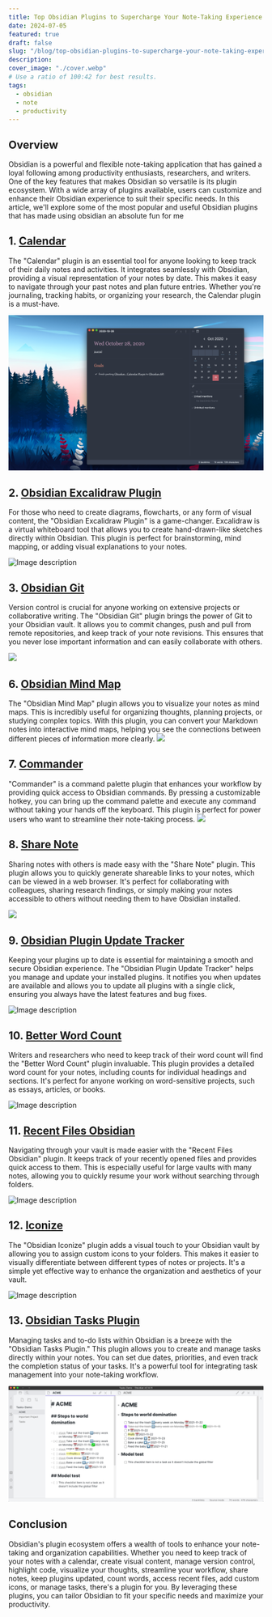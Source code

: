 ```yaml
---
title: Top Obsidian Plugins to Supercharge Your Note-Taking Experience
date: 2024-07-05
featured: true
draft: false
slug: "/blog/top-obsidian-plugins-to-supercharge-your-note-taking-experience/"
description:
cover_image: "./cover.webp"
# Use a ratio of 100:42 for best results.
tags:
  - obsidian
  - note
  - productivity
---
```


## Overview

Obsidian is a powerful and flexible note-taking application that has gained a loyal following among productivity enthusiasts, researchers, and writers. One of the key features that makes Obsidian so versatile is its plugin ecosystem. With a wide array of plugins available, users can customize and enhance their Obsidian experience to suit their specific needs. In this article, we'll explore some of the most popular and useful Obsidian plugins that has made using obsidian an absolute fun for me

## 1. [Calendar](https://github.com/denolehov/obsidian-git)

The "Calendar" plugin is an essential tool for anyone looking to keep track of their daily notes and activities. It integrates seamlessly with Obsidian, providing a visual representation of your notes by date. This makes it easy to navigate through your past notes and plan future entries. Whether you're journaling, tracking habits, or organizing your research, the Calendar plugin is a must-have.

![](https://raw.githubusercontent.com/liamcain/obsidian-calendar-plugin/master/images/screenshot-full.png)

## 2. [Obsidian Excalidraw Plugin](https://github.com/zsviczian/obsidian-excalidraw-plugin)

For those who need to create diagrams, flowcharts, or any form of visual content, the "Obsidian Excalidraw Plugin" is a game-changer. Excalidraw is a virtual whiteboard tool that allows you to create hand-drawn-like sketches directly within Obsidian. This plugin is perfect for brainstorming, mind mapping, or adding visual explanations to your notes.

![Image description](https://dev-to-uploads.s3.amazonaws.com/uploads/articles/xol3teriwc3iskcc7q5p.png)

## 3. [Obsidian Git](https://github.com/denolehov/obsidian-git)

Version control is crucial for anyone working on extensive projects or collaborative writing. The "Obsidian Git" plugin brings the power of Git to your Obsidian vault. It allows you to commit changes, push and pull from remote repositories, and keep track of your note revisions. This ensures that you never lose important information and can easily collaborate with others.

![](https://raw.githubusercontent.com/denolehov/obsidian-git/master/images/source-view.png)

## 6. [Obsidian Mind Map](https://github.com/james-tindal/obsidian-mindmap-nextgen)

The "Obsidian Mind Map" plugin allows you to visualize your notes as mind maps. This is incredibly useful for organizing thoughts, planning projects, or studying complex topics. With this plugin, you can convert your Markdown notes into interactive mind maps, helping you see the connections between different pieces of information more clearly.
![](https://raw.githubusercontent.com/james-tindal/obsidian-mindmap-nextgen/main/images/mind-map-checkboxes.png)

## 7. [Commander](https://github.com/phibr0/obsidian-commander)

"Commander" is a command palette plugin that enhances your workflow by providing quick access to Obsidian commands. By pressing a customizable hotkey, you can bring up the command palette and execute any command without taking your hands off the keyboard. This plugin is perfect for power users who want to streamline their note-taking process.
![](https://user-images.githubusercontent.com/46250921/180301683-080256c4-84f9-4a2f-9b1c-f97af694683e.gif)

## 8. [Share Note](https://github.com/alangrainger/share-note)

Sharing notes with others is made easy with the "Share Note" plugin. This plugin allows you to quickly generate shareable links to your notes, which can be viewed in a web browser. It's perfect for collaborating with colleagues, sharing research findings, or simply making your notes accessible to others without needing them to have Obsidian installed.

![](https://share.note.sx/file/notesx/files/0r9ijore47sn9hg2a28k.png)

## 9. [Obsidian Plugin Update Tracker](https://obsidian.md/plugins?id=obsidian-plugin-update-tracker)

Keeping your plugins up to date is essential for maintaining a smooth and secure Obsidian experience. The "Obsidian Plugin Update Tracker" helps you manage and update your installed plugins. It notifies you when updates are available and allows you to update all plugins with a single click, ensuring you always have the latest features and bug fixes.

![Image description](https://dev-to-uploads.s3.amazonaws.com/uploads/articles/gykpuxqfm58c9acjhj06.png)

## 10. [Better Word Count](https://github.com/lukeleppan/better-word-count)

Writers and researchers who need to keep track of their word count will find the "Better Word Count" plugin invaluable. This plugin provides a detailed word count for your notes, including counts for individual headings and sections. It's perfect for anyone working on word-sensitive projects, such as essays, articles, or books.

![Image description](https://dev-to-uploads.s3.amazonaws.com/uploads/articles/h8oy5k25ye6s3s30q8mb.png)

## 11. [Recent Files Obsidian](https://github.com/tgrosinger/recent-files-obsidian)

Navigating through your vault is made easier with the "Recent Files Obsidian" plugin. It keeps track of your recently opened files and provides quick access to them. This is especially useful for large vaults with many notes, allowing you to quickly resume your work without searching through folders.

![Image description](https://dev-to-uploads.s3.amazonaws.com/uploads/articles/4zrbq7y7ui8qrumj8al5.png)

## 12. [Iconize](https://obsidian.md/plugins?id=obsidian-icon-folder)

The "Obsidian Iconize" plugin adds a visual touch to your Obsidian vault by allowing you to assign custom icons to your folders. This makes it easier to visually differentiate between different types of notes or projects. It's a simple yet effective way to enhance the organization and aesthetics of your vault.

![Image description](https://dev-to-uploads.s3.amazonaws.com/uploads/articles/gzt9jflc9ta7mpa7043c.png)

## 13. [Obsidian Tasks Plugin](https://github.com/obsidian-tasks-group/obsidian-tasks)

Managing tasks and to-do lists within Obsidian is a breeze with the "Obsidian Tasks Plugin." This plugin allows you to create and manage tasks directly within your notes. You can set due dates, priorities, and even track the completion status of your tasks. It's a powerful tool for integrating task management into your note-taking workflow.

![](https://raw.githubusercontent.com/obsidian-tasks-group/obsidian-tasks/main/docs/images/acme.png)

## Conclusion

Obsidian's plugin ecosystem offers a wealth of tools to enhance your note-taking and organization capabilities. Whether you need to keep track of your notes with a calendar, create visual content, manage version control, highlight code, visualize your thoughts, streamline your workflow, share notes, keep plugins updated, count words, access recent files, add custom icons, or manage tasks, there's a plugin for you. By leveraging these plugins, you can tailor Obsidian to fit your specific needs and maximize your productivity.
